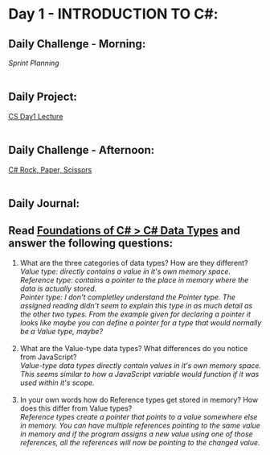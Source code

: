 # Day 1 - INTRODUCTION TO C#:

## Daily Challenge - Morning:

_Sprint Planning_
<br> <br>

## Daily Project:

[CS Day1 Lecture](https://github.com/IDMiller2020/spring21-csday1)
<br> <br>

## Daily Challenge - Afternoon:

[C# Rock, Paper, Scissors](https://github.com/IDMiller2020/week10-day1-RockPaperScissors)
<br> <br>

## Daily Journal:

## Read [Foundations of C# > C# Data Types](https://codeworksacademy.com/fs-student-guide/resources/wk10/01-CSharpGenerics/) and answer the following questions:

1. What are the three categories of data types? How are they different? <br>
   _Value type: directly contains a value in it's own memory space. <br>
   Reference type: contains a pointer to the place in memory where the data is actually stored.<br>
   Pointer type: I don't completley understand the Pointer type. The assigned reading didn't seem to explain this type in as much detail as the other two types. From the example given for declaring a pointer it looks like maybe you can define a pointer for a type that would normally be a Value type, maybe?_ <br>
   <br>
2. What are the Value-type data types? What differences do you notice from JavaScript? <br>
   _Value-type data types directly contain values in it's own memory space. This seems similar to how a JavaScript variable would function if it was used within it's scope._ <br>
   <br>
3. In your own words how do Reference types get stored in memory? How does this differ from Value types? <br>
   _Reference types create a pointer that points to a value somewhere else in memory. You can have multiple references pointing to the same value in memory and if the program assigns a new value using one of those references, all the references will now be pointing to the changed value._ <br>
